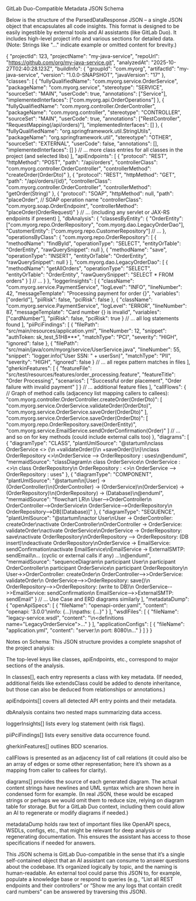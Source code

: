 GitLab Duo-Compatible Metadata JSON Schema

Below is the structure of the ParsedDataResponse JSON – a single JSON object that encapsulates all code insights. This format is designed to be easily ingestible by external tools and AI assistants (like GitLab Duo). It includes high-level project info and various sections for detailed data. (Note: Strings like "..." indicate example or omitted content for brevity.)

{
  "projectId": 123,
  "projectName": "my-java-service",
  "repoUrl": "https://github.com/org/my-java-service.git",
  "analyzedAt": "2025-10-27T02:40:28.123Z",
  "buildInfo": {
    "groupId": "com.myorg",
    "artifactId": "my-java-service",
    "version": "1.0.0-SNAPSHOT",
    "javaVersion": "17"
  },
  "classes": [
    {
      "fullyQualifiedName": "com.myorg.service.OrderService",
      "packageName": "com.myorg.service",
      "stereotype": "SERVICE",
      "sourceSet": "MAIN",
      "userCode": true,
      "annotations": ["Service"],
      "implementedInterfaces": ["com.myorg.api.OrderOperations"]
    },
    {
      "fullyQualifiedName": "com.myorg.controller.OrderController",
      "packageName": "com.myorg.controller",
      "stereotype": "CONTROLLER",
      "sourceSet": "MAIN",
      "userCode": true,
      "annotations": ["RestController", "RequestMapping(/api/orders)"],
      "implementedInterfaces": []
    },
    {
      "fullyQualifiedName": "org.springframework.util.StringUtils",
      "packageName": "org.springframework.util",
      "stereotype": "OTHER",
      "sourceSet": "EXTERNAL",
      "userCode": false,
      "annotations": [],
      "implementedInterfaces": []
    }
    // ... more class entries for all classes in the project (and selected libs)
  ],
  "apiEndpoints": [
    {
      "protocol": "REST",
      "httpMethod": "POST",
      "path": "/api/orders",
      "controllerClass": "com.myorg.controller.OrderController",
      "controllerMethod": "createOrder(OrderDto)"
    },
    {
      "protocol": "REST",
      "httpMethod": "GET",
      "path": "/api/orders/{id}",
      "controllerClass": "com.myorg.controller.OrderController",
      "controllerMethod": "getOrder(String)"
    },
    {
      "protocol": "SOAP",
      "httpMethod": null,
      "path": "placeOrder",  // SOAP operation name
      "controllerClass": "com.myorg.soap.OrderEndpoint",
      "controllerMethod": "placeOrder(OrderRequest)"
    }
    // ... (including any servlet or JAX-RS endpoints if present)
  ],
  "dbAnalysis": {
    "classesByEntity": {
      "OrderEntity": ["com.myorg.repo.OrderRepository", "com.myorg.dao.LegacyOrderDao"],
      "CustomerEntity": ["com.myorg.repo.CustomerRepository"]
      // ...
    },
    "operationsByClass": {
      "com.myorg.repo.OrderRepository": [
        { "methodName": "findById", "operationType": "SELECT", "entityOrTable": "OrderEntity", "rawQuerySnippet": null },
        { "methodName": "save", "operationType": "INSERT", "entityOrTable": "OrderEntity", "rawQuerySnippet": null }
      ],
      "com.myorg.dao.LegacyOrderDao": [
        { "methodName": "getAllOrders", "operationType": "SELECT", "entityOrTable": "OrderEntity", "rawQuerySnippet": "SELECT * FROM orders" }
      ]
      // ...
    }
  },
  "loggerInsights": [
    {
      "className": "com.myorg.service.PaymentService",
      "logLevel": "INFO",
      "lineNumber": 42,
      "messageTemplate": "Processing payment for order {}",
      "variables": ["orderId"],
      "piiRisk": false,
      "pciRisk": false
    },
    {
      "className": "com.myorg.service.PaymentService",
      "logLevel": "ERROR",
      "lineNumber": 87,
      "messageTemplate": "Card number {} is invalid",
      "variables": ["cardNumber"],
      "piiRisk": false,
      "pciRisk": true
    }
    // ... all log statements found
  ],
  "piiPciFindings": [
    {
      "filePath": "src/main/resources/application.yml",
      "lineNumber": 12,
      "snippet": "authToken: sk_test_51H8***",
      "matchType": "PCI",
      "severity": "HIGH",
      "ignored": false
    },
    {
      "filePath": "src/main/java/com/myorg/service/UserService.java",
      "lineNumber": 55,
      "snippet": "logger.info(\"User SSN: \" + userSsn)",
      "matchType": "PII",
      "severity": "HIGH",
      "ignored": false
    }
    // ... all regex pattern matches in files
  ],
  "gherkinFeatures": [
    {
      "featureFile": "src/test/resources/features/order_processing.feature",
      "featureTitle": "Order Processing",
      "scenarios": [
        "Successful order placement",
        "Order failure with invalid payment"
      ]
    }
    // ... additional feature files
  ],
  "callFlows": {
    // Graph of method calls (adjacency list mapping callers to callees):
    "com.myorg.controller.OrderController.createOrder(OrderDto)": [
      "com.myorg.service.OrderService.validateOrder(OrderDto)",
      "com.myorg.service.OrderService.saveOrder(OrderDto)"
    ],
    "com.myorg.service.OrderService.saveOrder(OrderDto)": [
      "com.myorg.repo.OrderRepository.save(OrderEntity)",
      "com.myorg.service.EmailService.sendOrderConfirmation(Order)"
    ]
    // ... and so on for key methods (could include external calls too)
  },
  "diagrams": [
    {
      "diagramType": "CLASS",
      "plantUmlSource": "@startuml\nclass OrderService <<Service>> {\n  +validateOrder()\n  +saveOrder()\n}\nclass OrderRepository <<Repository>>\nOrderService --> OrderRepository : uses\n@enduml",
      "mermaidSource": "classDiagram\n    class OrderService\n    OrderService : <<Service>>\n    class OrderRepository\n    OrderRepository : <<Repository>>\n    OrderService --> OrderRepository : uses"
    },
    {
      "diagramType": "COMPONENT",
      "plantUmlSource": "@startuml\n[User] -> (OrderController)\n(OrderController) -> (OrderService)\n(OrderService) -> (OrderRepository)\n(OrderRepository) -> (Database)\n@enduml",
      "mermaidSource": "flowchart LR\n    User-->OrderController\n    OrderController-->OrderService\n    OrderService-->OrderRepository\n    OrderRepository-->DB[(Database)]"
    },
    {
      "diagramType": "SEQUENCE",
      "plantUmlSource": "@startuml\nactor User\nUser -> OrderController: createOrder\nactivate OrderController\nOrderController -> OrderService: validateOrder\nactivate OrderService\nOrderService -> OrderRepository: save\nactivate OrderRepository\nOrderRepository --> OrderRepository: (DB insert)\ndeactivate OrderRepository\nOrderService -> EmailService: sendConfirmation\nactivate EmailService\nEmailService -> ExternalSMTP: sendEmail\n... (cyclic or external calls if any) ...\n@enduml",
      "mermaidSource": "sequenceDiagram\n    participant User\n    participant OrderController\n    participant OrderService\n    participant OrderRepository\n    User->>OrderController: createOrder\n    OrderController-->>OrderService: validateOrder\n    OrderService-->>OrderRepository: save()\n    OrderRepository-->>OrderRepository: (write to DB)\n    OrderService-->>EmailService: sendConfirmation\n    EmailService-->>ExternalSMTP: sendEmail"
    }
    // ... Use Case and ERD diagrams similarly
  ],
  "metadataDump": {
    "openApiSpecs": [
      { "fileName": "openapi-order.yaml", "content": "openapi: '3.0.0'\ninfo: {...}\npaths: {...}" }
    ],
    "wsdlFiles": [
      { "fileName": "legacy-service.wsdl", "content": "<?xml version=\"1.0\"?>\n<definitions name=\"LegacyOrderService\">...</definitions>" }
    ],
    "applicationConfigs": [
      { "fileName": "application.yml", "content": "server:\n  port: 8080\n..." }
    ]
  }
}


Notes on Schema: This JSON structure provides a complete snapshot of the project analysis:

The top-level keys like classes, apiEndpoints, etc., correspond to major sections of the analysis.

In classes[], each entry represents a class with key metadata. (If needed, additional fields like extendsClass could be added to denote inheritance, but those can also be deduced from relationships or annotations.)

apiEndpoints[] covers all detected API entry points and their metadata.

dbAnalysis contains two nested maps summarizing data access.

loggerInsights[] lists every log statement (with risk flags).

piiPciFindings[] lists every sensitive data occurrence found.

gherkinFeatures[] outlines BDD scenarios.

callFlows is presented as an adjacency list of call relations (it could also be an array of edges or some other representation; here it’s shown as a mapping from caller to callees for clarity).

diagrams[] provides the source of each generated diagram. The actual content strings have newlines and UML syntax which are shown here in condensed form for example. (In real JSON, these would be escaped strings or perhaps we would omit them to reduce size, relying on diagram table for storage. But for a GitLab Duo context, including them could allow an AI to regenerate or modify diagrams if needed.)

metadataDump holds raw text of important files like OpenAPI specs, WSDLs, configs, etc., that might be relevant for deep analysis or regenerating documentation. This ensures the assistant has access to those specifications if needed for answers.

This JSON schema is GitLab Duo-compatible in the sense that it’s a single self-contained object that an AI assistant can consume to answer questions about the codebase. It’s organized logically by topic, and the naming is human-readable. An external tool could parse this JSON to, for example, populate a knowledge base or respond to queries (e.g., “List all REST endpoints and their controllers” or “Show me any logs that contain credit card numbers” can be answered by traversing this JSON).
